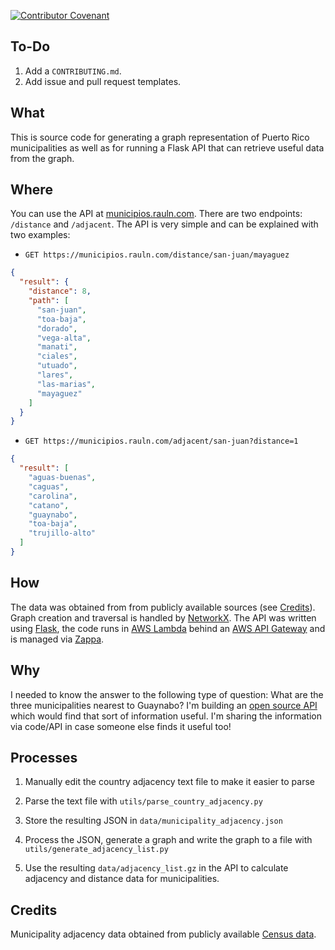 [![Contributor Covenant](https://img.shields.io/badge/Contributor%20Covenant-v2.0%20adopted-ff69b4.svg)](CODE_OF_CONDUCT.md) 

## To-Do

1. Add a `CONTRIBUTING.md`.
1. Add issue and pull request templates.

## What
    
This is source code for generating a graph representation of Puerto Rico municipalities as well as for running a Flask API that can retrieve useful data from the graph.
    
## Where

You can use the API at [municipios.rauln.com](https://municipios.rauln.com). There are two endpoints: `/distance` and `/adjacent`. The API is very simple and can be explained with two examples:


* `GET https://municipios.rauln.com/distance/san-juan/mayaguez`

```json
{
  "result": {
    "distance": 8,
    "path": [
      "san-juan",
      "toa-baja",
      "dorado",
      "vega-alta",
      "manati",
      "ciales",
      "utuado",
      "lares",
      "las-marias",
      "mayaguez"
    ]
  }
}
```


* `GET https://municipios.rauln.com/adjacent/san-juan?distance=1`

```json
{
  "result": [
    "aguas-buenas",
    "caguas",
    "carolina",
    "catano",
    "guaynabo",
    "toa-baja",
    "trujillo-alto"
  ]
}
```

## How

The data was obtained from from publicly available sources (see [Credits](#Credits)). Graph creation and traversal is handled by [NetworkX](https://networkx.github.io/).
The API was written using [Flask](https://palletsprojects.com/p/flask/), the code runs in [AWS Lambda](https://aws.amazon.com/lambda/) behind an [AWS API Gateway](https://aws.amazon.com/api-gateway/) and is managed via [Zappa](https://github.com/Miserlou/Zappa).

## Why

I needed to know the answer to the following type of question: What are the three municipalities nearest to Guaynabo? I'm building an [open source API](https://github.com/rnegron/cc-api) which would find that sort of information useful. I'm sharing the information via code/API in case someone else finds it useful too!


## Processes

1. Manually edit the country adjacency text file to make it easier to parse

1. Parse the text file with `utils/parse_country_adjacency.py`

1. Store the resulting JSON in `data/municipality_adjacency.json`

1. Process the JSON, generate a graph and write the graph to a file with `utils/generate_adjacency_list.py`

1. Use the resulting `data/adjacency_list.gz` in the API to calculate adjacency and distance data for municipalities.


## Credits

Municipality adjacency data obtained from publicly available [Census data](https://www.census.gov/geographies/reference-files/2010/geo/county-adjacency.html).
